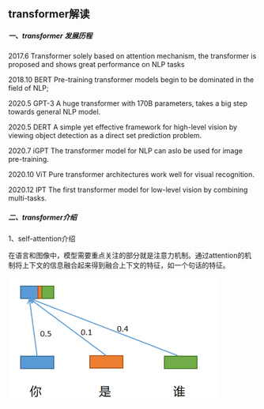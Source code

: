 ## transformer解读

##### 一、transformer 发展历程

2017.6  Transformer   solely based on attention mechanism, the transformer is proposed and shows great performance on NLP tasks

2018.10 BERT Pre-training transformer models begin to be dominated in the field of NLP;

2020.5 GPT-3 A huge transformer with 170B parameters, takes a big step towards general NLP model.

2020.5 DERT A simple yet effective framework for high-level vision by viewing object detection as a direct set prediction problem.

2020.7 iGPT The transformer model for NLP can aslo be used for image pre-training.

2020.10 ViT Pure transformer architectures work well for visual recognition.

2020.12 IPT The first transformer model for low-level vision by combining multi-tasks.

##### 二、transformer介绍

1、self-attention介绍

在语言和图像中，模型需要重点关注的部分就是注意力机制。通过attention的机制将上下文的信息融合起来得到融合上下文的特征，如一个句话的特征。

![image-20220209201101124](..\document\images\image-20220209201101124.png)

















































































































































